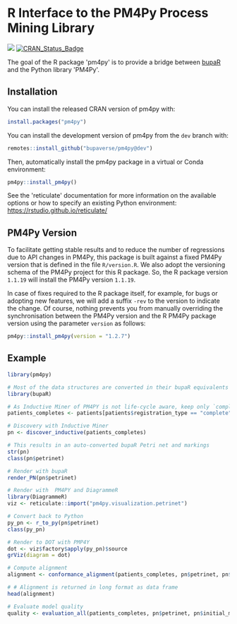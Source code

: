 # R Interface to the PM4Py Process Mining Library

[![](https://cranlogs.r-pkg.org/badges/pm4py)](https://cran.r-project.org/package=pm4py)
[![CRAN\_Status\_Badge](https://www.r-pkg.org/badges/version/pm4py)](https://cran.r-project.org/package=pm4py)

The goal of the R package 'pm4py' is to provide a bridge between [bupaR](https://bupar.net/) and the Python library 'PM4Py'.

## Installation

You can install the released CRAN version of pm4py with:
``` r
install.packages("pm4py")
```

You can install the development version of pm4py from the `dev` branch with:

``` r
remotes::install_github("bupaverse/pm4py@dev")
```

Then, automatically install the pm4py package in a virtual or Conda environment:
``` r
pm4py::install_pm4py()
```

See the 'reticulate' documentation for more information on the available options or how to specify an existing Python environment: 
https://rstudio.github.io/reticulate/

## PM4Py Version

To facilitate getting stable results and to reduce the number of regressions due to API changes in PM4Py, this package is built against a fixed PM4Py version that is defined in the file `R/version.R`. We also adopt the versioning schema of the PM4Py project for this R package. So, the R package version `1.1.19` will install the PM4Py version `1.1.19`. 

In case of fixes required to the R package itself, for example, for bugs or adopting new features, we will add a suffix `-rev` to the version to indicate the change. Of course, nothing prevents you from manually overriding the synchronisation between the PM4Py version and the R PM4Py package version using the parameter `version` as follows:
``` r
pm4py::install_pm4py(version = "1.2.7")
```
 
## Example

``` r
library(pm4py)

# Most of the data structures are converted in their bupaR equivalents
library(bupaR)

# As Inductive Miner of PM4PY is not life-cycle aware, keep only `complete` events:
patients_completes <- patients[patients$registration_type == "complete", ]

# Discovery with Inductive Miner
pn <- discover_inductive(patients_completes)

# This results in an auto-converted bupaR Petri net and markings
str(pn)
class(pn$petrinet)

# Render with bupaR
render_PN(pn$petrinet)

# Render with  PM4PY and DiagrammeR
library(DiagrammeR)
viz <- reticulate::import("pm4py.visualization.petrinet")

# Convert back to Python
py_pn <- r_to_py(pn$petrinet)
class(py_pn)

# Render to DOT with PMP4Y
dot <- viz$factory$apply(py_pn)$source
grViz(diagram = dot)

# Compute alignment
alignment <- conformance_alignment(patients_completes, pn$petrinet, pn$initial_marking, pn$final_marking)

# # Alignment is returned in long format as data frame
head(alignment)

# Evaluate model quality
quality <- evaluation_all(patients_completes, pn$petrinet, pn$initial_marking, pn$final_marking)
```
